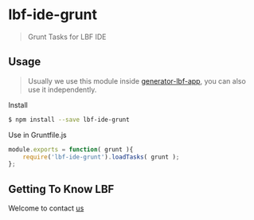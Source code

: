 # lbf-ide-grunt
> Grunt Tasks for LBF IDE
 
## Usage
> Usually we use this module inside [generator-lbf-app](https://github.com/lbfteam/generator-lbf-app), you can also use it independently.

Install
```bash
$ npm install --save lbf-ide-grunt
```

Use in Gruntfile.js
```javascript
module.exports = function( grunt ){
    require('lbf-ide-grunt').loadTasks( grunt );
};
```

## Getting To Know LBF
Welcome to contact [us](https://github.com/lbfteam)